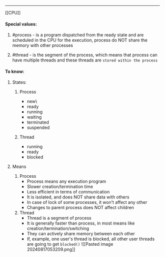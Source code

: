 ***
[[CPU]]
#### Special values:
1. #process - is a program dispatched from the ready state and are scheduled in the CPU for the execution, process do NOT share the memory with other processes 

2. #thread - is the segment of the process, which means that process can have multiple threads and these threads are `stored within the process`
#### To know:
1. States:
	1. Process 
		- new\
		- ready 
		- running 
		- waiting 
		- terminated 
		- suspended 
	
	2. Thread 
		- running
		- ready 
		- blocked 
		
2. Means 
	1. Process 
		- Process means any execution program 
		- Slower creation/termination time 
		- Less efficient in terms of communication 
		- It is isolated, and does NOT share data with others 
		- In case of lock of some processes, it won't affect any other 
		- Changes to parent process does NOT affect children 
	1. Thread 
		- Thread is a segment of process 
		- It is generally faster than process, in most means like creation/termination/switching 
		- They can actively share memory between each other 
		- If, example, one user's thread is blocked, all other user threads are going to get `blocked()`
![[Pasted image 20240817053209.png]]